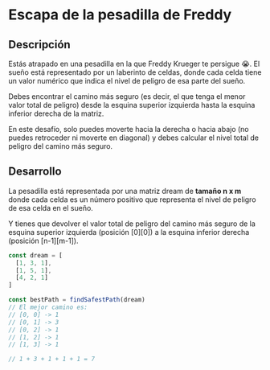 # Escapa de la pesadilla de Freddy

## Descripción

Estás atrapado en una pesadilla en la que Freddy Krueger te persigue 😭. El sueño está representado por un laberinto de celdas, donde cada celda tiene un valor numérico que indica el nivel de peligro de esa parte del sueño.

Debes encontrar el camino más seguro (es decir, el que tenga el menor valor total de peligro) desde la esquina superior izquierda hasta la esquina inferior derecha de la matriz.

En este desafío, solo puedes moverte hacia la derecha o hacia abajo (no puedes retroceder ni moverte en diagonal) y debes calcular el nivel total de peligro del camino más seguro.

## Desarrollo

La pesadilla está representada por una matriz dream de **tamaño n x m** donde cada celda es un número positivo que representa el nivel de peligro de esa celda en el sueño.

Y tienes que devolver el valor total de peligro del camino más seguro de la esquina superior izquierda (posición [0][0]) a la esquina inferior derecha (posición [n-1][m-1]).

```js
const dream = [
  [1, 3, 1],
  [1, 5, 1],
  [4, 2, 1]
]

const bestPath = findSafestPath(dream)
// El mejor camino es:
// [0, 0] -> 1
// [0, 1] -> 3
// [0, 2] -> 1
// [1, 2] -> 1
// [1, 3] -> 1

// 1 + 3 + 1 + 1 + 1 = 7
```